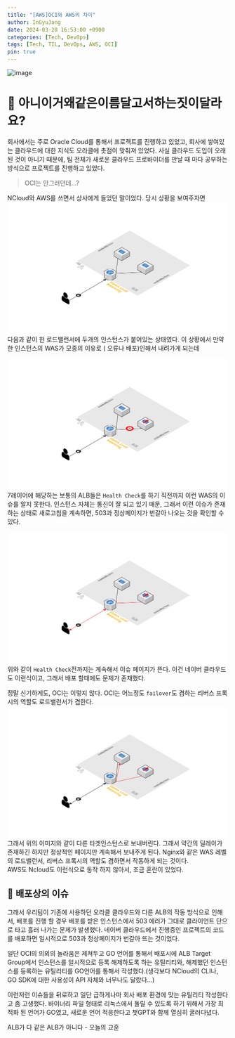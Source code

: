 ```yaml
---
title: "[AWS]OCI와 AWS의 차이"
author: InGyuJang
date: 2024-03-28 16:53:00 +0900
categories: [Tech, DevOps]
tags: [Tech, TIL, DevOps, AWS, OCI]
pin: true
---
```

![image](https://media.giphy.com/media/v1.Y2lkPTc5MGI3NjExNm1uOHp4ajl5dHVkdmF0dHJmODdxYWJ4anNjODB1Y2JvMDU4ejhpcyZlcD12MV9pbnRlcm5hbF9naWZfYnlfaWQmY3Q9Zw/3o6Mb774rffWwh0AXm/giphy.gif)
# 📌 아니이거왜같은이름달고서하는짓이달라요?
회사에서는 주로 Oracle Cloud를 통해서 프로젝트를 진행하고 있었고, 회사에 쌓여있는 클라우드에 대한 지식도 오라클에 촛점이 맞춰져 있었다. 사실 클라우드 도입이 오래 된 것이 아니기 때문에, 팀 전체가 새로운 클라우드 프로바이더를 만날 때 마다 공부하는 방식으로 프로젝트를 진행하고 있었다.  
>OCI는 안그러던데...?  

NCloud와 AWS를 쓰면서 상사에게 들었던 말이었다. 당시 상황을 보여주자면  
![normal_architecture](../assets/img/normal.png)  
다음과 같이 한 로드밸런서에 두개의 인스턴스가 붙어있는 상태였다. 이 상황에서 만약 한 인스턴스의 WAS가 모종의 이유로 ( 오류나 배포)인해서 내려가게 되는데  
  
![issue](../assets/img/issue.png)
7레이어에 해당하는 보통의 ALB들은 `Health Check`를 하기 직전까지 이런 WAS의 이슈를 알지 못한다. 인스턴스 자체는 통신이 잘 되고 있기 때문, 그래서 이런 이슈가 존재하는 상태로 새로고침을 계속하면, 503과 정상페이지가 번갈아 나오는 것을 확인할 수 있다.

![AWS](../assets/img/AWS,N.png)  
위와 같이 `Health Check`전까지는 계속해서 이슈 페이지가 뜬다. 이건 네이버 클라우드도 이런식이고, 그래서 배포 할때에도 문제가 존재했다.  
  
정말 신기하게도, OCI는 이렇지 않다. OCI는 어느정도 `failover`도 겸하는 리버스 프록시의 역할도 로드밸런서가 겸한다.  
![OCI](../assets/img/rebalance.png)  
그래서 위의 이미지와 같이 다른 타겟인스턴스로 보내버린다. 그래서 약간의 딜레이가 존재하긴 하지만 정상적인 페이지만 계속해서 보내주게 된다. Nginx와 같은 WAS 레벨의 로드밸런서, 리버스 프록시의 역할도 겸하면서 작동하게 되는 것이다.  
AWS도 Ncloud도 이런식으로 동작 하지 않아서, 조금 혼란이 있었다.

## 🤦 배포상의 이슈
그래서 우리팀이 기존에 사용하던 오라클 클라우드와 다른 ALB의 작동 방식으로 인해서, 배포를 진행 할 경우 배포를 받은 인스턴스에서 503 에러가 그대로 클라이언트 단으로 타고 흘러 나가는 문제가 발생했다. 네이버 클라우드에서 진행중인 프로젝트의 코드를 배포하면 일시적으로 503과 정상페이지가 번갈아 뜨는 것이었다.  

일단 OCI의 의외의 놀라움은 제쳐두고 GO 언어를 통해서 배포시에 ALB Target Group에서 인스턴스를 일시적으로 등록 해제하도록 하는 유틸리티와, 해제했던 인스턴스를 등록하는 유틸리티를 GO언어를 통해서 작성했다.(생각보다 NCloud의 CLI나, GO SDK에 대한 사용성이 API 자체와 너무나도 달랐다...)  

이런저런 이슈들을 뒤로하고 일단 급하게나마 회사 배포 환경에 맞는 유틸리티 작성한다고 좀 고생했다. 바이너리 파일 형태로 리눅스에서 돌릴 수 있도록 하기 위해서 가장 최적화 된 언어가 GO였고, 새로운 언어 적응한다고 챗GPT와 함께 열심히 굴러다녔다.  

ALB가 다 같은 ALB가 아니다 - 오늘의 교훈